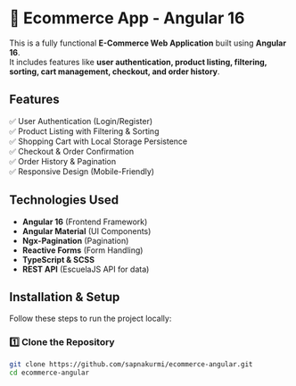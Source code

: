 # 🛒 Ecommerce App - Angular 16

This is a fully functional **E-Commerce Web Application** built using **Angular 16**.  
It includes features like **user authentication, product listing, filtering, sorting, cart management, checkout, and order history**.

##  Features
✅ User Authentication (Login/Register)  
✅ Product Listing with Filtering & Sorting  
✅ Shopping Cart with Local Storage Persistence  
✅ Checkout & Order Confirmation  
✅ Order History & Pagination  
✅ Responsive Design (Mobile-Friendly)  

##  Technologies Used
- **Angular 16** (Frontend Framework)  
- **Angular Material** (UI Components)  
- **Ngx-Pagination** (Pagination)  
- **Reactive Forms** (Form Handling)  
- **TypeScript & SCSS**  
- **REST API** (EscuelaJS API for data)  

##  Installation & Setup
Follow these steps to run the project locally:

### 1️⃣ Clone the Repository
```sh
git clone https://github.com/sapnakurmi/ecommerce-angular.git
cd ecommerce-angular
